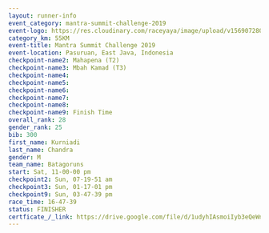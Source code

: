 ```yaml
---
layout: runner-info 
event_category: mantra-summit-challenge-2019 
event-logo: https://res.cloudinary.com/raceyaya/image/upload/v1569072809/logo/mantra-image_segrbx.jpg
category_km: 55KM 
event-title: Mantra Summit Challenge 2019 
event-location: Pasuruan, East Java, Indonesia 
checkpoint-name2: Mahapena (T2) 
checkpoint-name3: Mbah Kamad (T3) 
checkpoint-name4: 
checkpoint-name5: 
checkpoint-name6: 
checkpoint-name7: 
checkpoint-name8: 
checkpoint-name9: Finish Time
overall_rank: 28
gender_rank: 25
bib: 300
first_name: Kurniadi
last_name: Chandra
gender: M
team_name: Batagoruns
start: Sat, 11-00-00 pm
checkpoint2: Sun, 07-19-51 am
checkpoint3: Sun, 01-17-01 pm
checkpoint9: Sun, 03-47-39 pm
race_time: 16-47-39
status: FINISHER
certficate_/_link: https://drive.google.com/file/d/1udyhIAsmoiIyb3eQeWnGuHty_I97-jWo/view?usp=sharing
---
```

